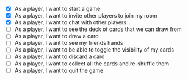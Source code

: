 - [x] As a player, I want to start a game
- [x] As a player, I want to invite other players to join my room
- [x] As a player, I want to chat with other players
- [ ] As a player, I want to see the deck of cards that we can draw from
- [ ] As a player, I want to draw a card
- [ ] As a player, I want to see my friends hands
- [ ] As a player, I want to be able to toggle the visibility of my cards
- [ ] As a player, I want to discard a card
- [ ] As a player, I want to collect all the cards and re-shuffle them
- [ ] As a player, I want to quit the game
